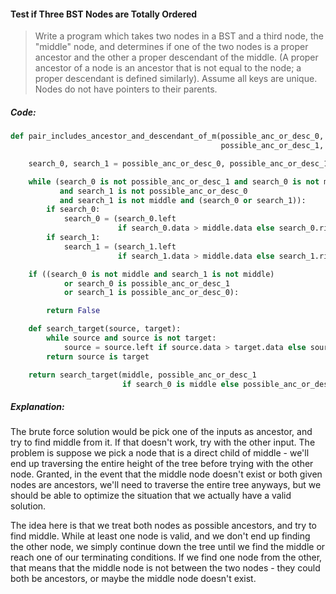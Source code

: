 #### Test if Three BST Nodes are Totally Ordered

> Write a program which takes two nodes in a BST and a third node, the "middle" node, and determines if one of the two nodes is a proper ancestor and the other a proper descendant of the middle. \(A proper ancestor of a node is an ancestor that is not equal to the node; a proper descendant is defined similarly\). Assume all keys are unique. Nodes do not have pointers to their parents.

##### Code:

```py
def pair_includes_ancestor_and_descendant_of_m(possible_anc_or_desc_0,
                                               possible_anc_or_desc_1, middle):

    search_0, search_1 = possible_anc_or_desc_0, possible_anc_or_desc_1

    while (search_0 is not possible_anc_or_desc_1 and search_0 is not middle
           and search_1 is not possible_anc_or_desc_0
           and search_1 is not middle and (search_0 or search_1)):
        if search_0:
            search_0 = (search_0.left
                        if search_0.data > middle.data else search_0.right)
        if search_1:
            search_1 = (search_1.left
                        if search_1.data > middle.data else search_1.right)

    if ((search_0 is not middle and search_1 is not middle)
            or search_0 is possible_anc_or_desc_1
            or search_1 is possible_anc_or_desc_0):

        return False

    def search_target(source, target):
        while source and source is not target:
            source = source.left if source.data > target.data else source.right
        return source is target

    return search_target(middle, possible_anc_or_desc_1
                         if search_0 is middle else possible_anc_or_desc_0)
```

##### Explanation:

The brute force solution would be pick one of the inputs as ancestor, and try to find middle from it. If that doesn't work, try with the other input. The problem is suppose we pick a node that is a direct child of middle - we'll end up traversing the entire height of the tree before trying with the other node. Granted, in the event that the middle node doesn't exist or both given nodes are ancestors, we'll need to traverse the entire tree anyways, but we should be able to optimize the situation that we actually have a valid solution. 

The idea here is that we treat both nodes as possible ancestors, and try to find middle. While at least one node is valid, and we don't end up finding the other node, we simply continue down the tree until we find the middle or reach one of our terminating conditions. If we find one node from the other, that means that the middle node is not between the two nodes - they could both be ancestors, or maybe the middle node doesn't exist.

